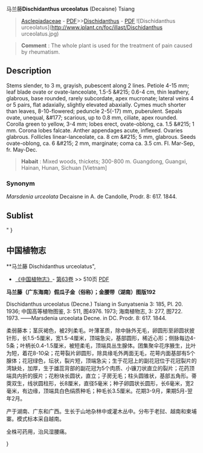 马兰藤**Dischidanthus urceolatus** (Decaisne) Tsiang

> [Asclepiadaceae](http://www.iplant.cn/info/Asclepiadaceae?t=foc) - [PDF](http://www.iplant.cn/foc/pdf/Asclepiadaceae.pdf)>>[Dischidanthus](http://www.iplant.cn/info/Dischidanthus?t=foc) - [PDF](http://www.iplant.cn/foc/pdf/Dischidanthus.pdf)
![Dischidanthus urceolatus](http://www.iplant.cn/foc/illast/Dischidanthus urceolatus.jpg)


> **Comment** : 
> The whole plant is used for the treatment of pain caused by rheumatism.

## Description

Stems slender, to 3 m, grayish, pubescent along 2 lines. Petiole 4-15 mm; leaf blade ovate or ovate-lanceolate, 1.5-5 &amp;#215; 0.6-4 cm, thin leathery, glabrous, base rounded, rarely subcordate, apex mucronate; lateral veins 4 or 5 pairs, flat adaxially, slightly elevated abaxially. Cymes much shorter than leaves, 8-10-flowered; peduncle 2-5(-17) mm, puberulent. Sepals ovate, unequal, &amp;#177; scarious, up to 0.8 mm, ciliate, apex rounded. Corolla green to yellow, 3-4 mm; lobes erect, ovate-oblong, ca. 1.5 &amp;#215; 1 mm. Corona lobes falcate. Anther appendages acute, inflexed. Ovaries glabrous. Follicles linear-lanceolate, ca. 8 cm &amp;#215; 5 mm, glabrous. Seeds ovate-oblong, ca. 6 &amp;#215; 2 mm, marginate; coma ca. 3.5 cm. Fl. Mar-Sep, fr. May-Dec.


> **Habait** : 
> Mixed woods, thickets; 300-800 m. Guangdong, Guangxi, Hainan, Hunan, Sichuan [Vietnam]

### Synonym
*Marsdenia urceolata* Decaisne in A. de Candolle, Prodr. 8: 617. 1844.


## Sublist
"
}
## 中国植物志

**马兰藤 Dischidanthus urceolatus",


* [《中国植物志》](http://www.iplant.cn/frps)- [第63卷](http://www.iplant.cn/frps/vol/63) >> 510页 [PDF](http://www.iplant.cn/frps/pdf/63/510a.pdf)

**马兰藤（广东海南）假瓜子金（俗称）；金腰带（湖南）图版192**

Dischidanthus urceolatus (Decne.) Tsiang in Sunyatsenia 3: 185, Pl. 20. 1936; 中国高等植物图鉴, 3: 511, 图4976. 1973; 海南植物志, 3: 277, 图722. 1973. ——Marsdenia urceolata Decne. in DC. Prodr. 8: 617. 1844.

柔弱藤本；茎灰褐色，被2列柔毛。叶薄革质，除中脉外无毛，卵圆形至卵圆状披针形，长1.5-5厘米，宽1.5-4厘米，顶端急尖，基部圆形，稀近心形；侧脉每边4-5条；叶柄长0.4-1.5厘米，被短柔毛，顶端具丛生腺体。团集聚伞花序腋生，比叶为短，着花8-10朵；花萼裂片卵圆形，除具缘毛外两面无毛，花萼内面基部有5个腺体；花冠绿色，坛状，裂片短，顶端急尖；生于花冠上的副花冠位于花冠裂片的湾缺处，加厚，生于雄蕊背部的副花冠为5个肉质、小镰刀状直立的裂片；花药顶端具内折的膜片；花粉块长圆状，直立；子房无毛；柱头圆锥状，基部五角形。蓇葖双生，线状圆柱形，长8厘米，直径5毫米；种子卵圆状长圆形，长6毫米，宽2毫米，有边缘，顶端具白色绢质种毛；种毛长3.5厘米。花期3-9月，果期5月-翌年2月。

产于湖南、广东和广西。生长于山地杂林中或灌木丛中。分布于老挝、越南和柬埔寨。模式标本采自越南。

全株可药用，治风湿腰痛。

}